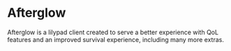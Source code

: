 # Afterglow 

Afterglow is a lilypad client created to serve a better experience with QoL features and an improved survival experience, including many more extras.

